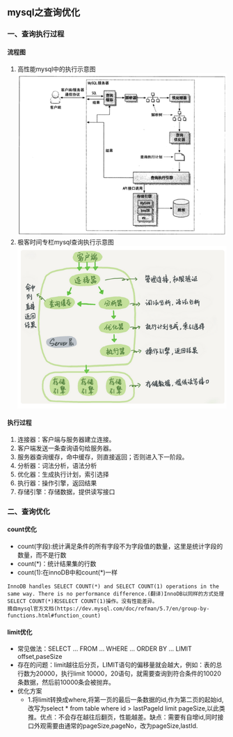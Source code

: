## mysql之查询优化


### 一、查询执行过程
#### 流程图
1. 高性能mysql中的执行示意图
![](/pic/mysql/mysql查询执行过程.png)
2. 极客时间专栏mysql查询执行示意图
![](/pic/mysql/mysql执行示意图(极客时间版).png)
#### 执行过程
1. 连接器：客户端与服务器建立连接。
2. 客户端发送一条查询语句给服务器。
3. 服务器查询缓存，命中缓存，则直接返回；否则进入下一阶段。
4. 分析器：词法分析，语法分析
5. 优化器：生成执行计划，索引选择
6. 执行器：操作引擎，返回结果
7. 存储引擎：存储数据，提供读写接口



### 二、查询优化
#### count优化
* count(字段):统计满足条件的所有字段不为字段值的数量，这里是统计字段的数量，而不是行数  
* count(*)：统计结果集的行数
* count(1):在innoDB中和count(*)一样
```
InnoDB handles SELECT COUNT(*) and SELECT COUNT(1) operations in the same way. There is no performance difference.(翻译)InnoDB以同样的方式处理SELECT COUNT(*)和SELECT COUNT(1)操作。没有性能差异。
摘自mysql官方文档(https://dev.mysql.com/doc/refman/5.7/en/group-by-functions.html#function_count)
```

#### limit优化
- 常见做法：SELECT ... FROM ... WHERE ... ORDER BY ... LIMIT offset,paseSize
- 存在的问题：limit越往后分页，LIMIT语句的偏移量就会越大，例如：表的总行数为20000，执行limit 10000，20语句，就需要查询到符合条件的10020条数据，然后前10000条会被抛弃。
- 优化方案
    - 1.将limit转换成where,将第一页的最后一条数据的id,作为第二页的起始id,改写为select * from table where id > lastPageId limit pageSize,以此类推。优点：不会存在越往后翻页，性能越差。缺点：需要有自增id,同时接口外观需要由通常的pageSize,pageNo，改为pageSize,lastId.

 
